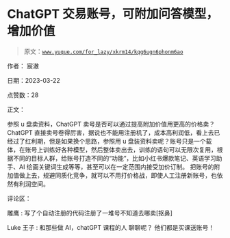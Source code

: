 # ChatGPT 交易账号，可附加问答模型，增加价值

> 原文：[`www.yuque.com/for_lazy/xkrm14/kqg6ugn6phonm6ao`](https://www.yuque.com/for_lazy/xkrm14/kqg6ugn6phonm6ao)

作者： 宸澈

日期：2023-03-22

点赞数：28

正文：

参照 u 盘卖资料，ChatGPT 卖号是否可以通过提高附加价值用更高的价格卖？ ChatGPT 直接卖号卷得厉害，据说也不能用注册机了，成本高利润低，看上去已经过了红利期，但是如果换个思路，参照用 u 盘装资料卖呢？账号只是一个载体，在账号上训练好各种模型，然后整体卖出去，训练的语句可以无限次复用，根据不同的目标人群，给账号打造不同的“功能”，比如小红书爆款笔记、英语学习助手、AI 绘画关键词生成等等，甚至可以在一定范围内接受加价订制。 把账号的附加值做上去，规避同质化竞争，就可以不用打价格战，即使人工注册新账号，也依然有利润空间。

评论区：

雕鹰 : 写了个自动注册的代码注册了一堆号不知道去哪卖[抠鼻]

Luke 王子 : 和那些做 AI，chatGPT 课程的人 聊聊呢？ 他们都是买课送账号！

